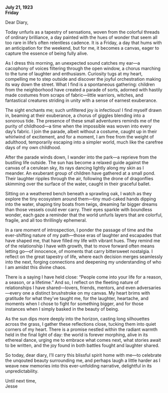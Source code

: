 
**July 21, 1923**  
**Friday**  

Dear Diary,

Today unfurls as a tapestry of sensations, woven from the colorful threads of ordinary brilliance, a day painted with the hues of wonder that seem all too rare in life’s often relentless cadence. It is a Friday, a day that hums with an anticipation for the weekend, but for me, it becomes a canvas, eager to capture the essence of being fully alive.

As I dress this morning, an unexpected sound catches my ear—a cacophony of voices filtering through the open window, a chorus marching to the tune of laughter and enthusiasm. Curiosity tugs at my heart, compelling me to step outside and discover the joyful orchestration making its way down the street. What I find is a spontaneous gathering: children from the neighborhood have created a parade of sorts, adorned with hastily made costumes from scraps of fabric—little warriors, witches, and fantastical creatures striding in unity with a sense of earnest exuberance.

The sight enchants me; such unfiltered joy is infectious! I find myself drawn in, beaming at their exuberance, a chorus of giggles blending into a sonorous tide. The presence of these small adventurers reminds me of the purity of childhood—a time when the impossible was woven into every day’s fabric. I join the parade, albeit without a costume, caught up in their whirlwind of excitement, and for a moment, I am free from the weight of adulthood, temporarily escaping into a simpler world, much like the carefree days of my own childhood.

After the parade winds down, I wander into the park—a reprieve from the bustling life outside. The sun has become a relaxed guide against the canvas of a cerulean sky, its rays dancing lightly along my skin as I meander. An exuberant group of children have gathered at a small pond. Their laughter ripples through the air, following the drone of dragonflies skimming over the surface of the water, caught in their graceful ballet.

Sitting on a weathered bench beneath a sprawling oak, I watch as they explore the tiny ecosystem around them—tiny mud-caked hands dipping into the water, shaping tiny boats from twigs, dreaming far bigger dreams than those vessels could ever carry. Their eyes sparkle with boundless wonder, each gaze a reminder that the world unfurls layers that are colorful, fragile, and all too thrillingly ephemeral.

In a rare moment of introspection, I ponder the passage of time and the ever-shifting nature of my path—those eras of laughter and escapades that have shaped me, that have filled my life with vibrant hues. They remind me of the relationship I have with growth, that to move forward often means letting go—of innocence, of moments that carry bittersweet nostalgia. I reflect on the great tapestry of life, where each decision merges seamlessly into the next, forging connections and deepening my understanding of who I am amidst this divine chaos. 

There is a saying I have held close: “People come into your life for a reason, a season, or a lifetime.” And so, I reflect on the fleeting nature of relationships I have shared—lovers, friends, mentors, and even adversaries—every one a distinct brushstroke on my canvas. My heart brims with gratitude for what they’ve taught me, for the laughter, heartache, and moments when I chose to fight for something bigger, and for those instances when I simply basked in the beauty of being. 

As the sun dips more deeply into the horizon, casting long silhouettes across the grass, I gather these reflections close, tucking them into quiet corners of my heart. There is a promise nestled within the radiant warmth held in the final light of day: the world is forever morphing, alive in its ethereal dance, urging me to embrace what comes next, what stories await to be written, and the joy found in both battles fought and laughter shared.

So today, dear diary, I’ll carry this blissful spirit home with me—to celebrate the unqouted beauty surrounding me, and perhaps laugh a little harder as I weave new memories into this ever-unfolding narrative, delightful in its unpredictability.

Until next time,  
Jesse
